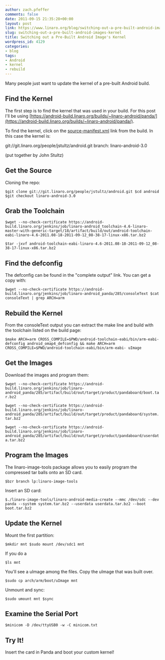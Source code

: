 ```yaml
---
author: zach.pfeffer
comments: false
date: 2011-09-15 21:35:28+00:00
layout: post
link: https://www.linaro.org/blog/switching-out-a-pre-built-android-images-kernel/
slug: switching-out-a-pre-built-android-images-kernel
title: Switching out a Pre-Built Android Image's Kernel
wordpress_id: 4129
categories:
- blog
tags:
- Android
- kernel
- rebuild
---
```


Many people just want to update the kernel of a pre-built Android build.


## Find the Kernel


The first step is to find the kernel that was used in your build. For this post I'll be using [https://android-build.linaro.org/builds/~linaro-android/panda/](https://android-build.linaro.org/builds/~linaro-android/panda/).

To find the kernel, click on the [source-manifest.xml](https://android-build.linaro.org/jenkins/job/linaro-android_panda/285/artifact/build/out/source-manifest.xml) link from the build. In this case the kernel is:

git://git.linaro.org/people/jstultz/android.git
branch: linaro-android-3.0

(put together by John Stultz)


## Get the Source


Cloning the repo:

`$git clone git://git.linaro.org/people/jstultz/android.git
$cd android
$git checkout linaro-android-3.0`


## Grab the Toolchain


`$wget --no-check-certificate https://android-build.linaro.org/jenkins/job/linaro-android_toolchain-4.6-linaro-master-with-generic-target/18/artifact/build/out/android-toolchain-eabi-linaro-4.6-2011.08-18-2011-09-12_08-38-17-linux-x86.tar.bz2`

`$tar -jxvf android-toolchain-eabi-linaro-4.6-2011.08-18-2011-09-12_08-38-17-linux-x86.tar.bz2`


## Find the defconfig


The defconfig can be found in the "complete output" link. You can get a copy with:

`$wget --no-check-certificate https://android-build.linaro.org/jenkins/job/linaro-android_panda/285/consoleText
$cat consoleText | grep ARCH=arm`


## Rebuild the Kernel


From the consoleText output you can extract the make line and build with the toolchain listed on the build page:

`$make ARCH=arm CROSS_COMPILE=$PWD/android-toolchain-eabi/bin/arm-eabi- defconfig android_omap4_defconfig && make ARCH=arm CROSS_COMPILE=$PWD/android-toolchain-eabi/bin/arm-eabi- uImage`


## Get the Images


Download the images and program them:

`$wget --no-check-certificate https://android-build.linaro.org/jenkins/job/linaro-android_panda/285/artifact/build/out/target/product/pandaboard/boot.tar.bz2`

`$wget --no-check-certificate https://android-build.linaro.org/jenkins/job/linaro-android_panda/285/artifact/build/out/target/product/pandaboard/system.tar.bz2`

`$wget --no-check-certificate https://android-build.linaro.org/jenkins/job/linaro-android_panda/285/artifact/build/out/target/product/pandaboard/userdata.tar.bz2`


## Program the Images


The linaro-image-tools package allows you to easily program the compressed tar balls onto an SD card.

`$bzr branch lp:linaro-image-tools`

Insert an SD card:

`$./linaro-image-tools/linaro-android-media-create --mmc /dev/sdc --dev panda --system system.tar.bz2 --userdata userdata.tar.bz2 --boot boot.tar.bz2`


## Update the Kernel


Mount the first partition:

`$mkdir mnt
$sudo mount /dev/sdc1 mnt`

If you do a

`$ls mnt`

You'll see a uImage among the files. Copy the uImage that was built over.

`$sudo cp arch/arm/boot/uImage mnt`

Unmount and sync:

`$sudo umount mnt
$sync`



## Examine the Serial Port



`$minicom -D /dev/ttyUSB0 -w -C minicom.txt`



## Try It!



Insert the card in Panda and boot your custom kernel!
